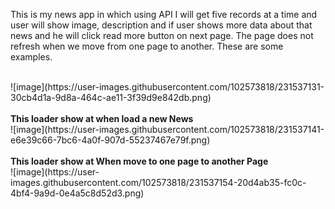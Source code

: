 This is my news app in which using API I will get five records at a time and user will show image, description and if user shows more data about that news and he will click read more button on next page. The page does not refresh when we move from one page to another. These are some examples.

<br />
![image](https://user-images.githubusercontent.com/102573818/231537131-30cb4d1a-9d8a-464c-ae11-3f39d9e842db.png)
<br />
<br />
<b>This loader show at when load a new News</b>
<br />
![image](https://user-images.githubusercontent.com/102573818/231537141-e6e39c66-7bc6-4a0f-907d-55237467e79f.png)
<br />
<br />
<b>This loader show at When move to one page to another Page</b>
<br />
![image](https://user-images.githubusercontent.com/102573818/231537154-20d4ab35-fc0c-4bf4-9a9d-0e4a5c8d52d3.png)
